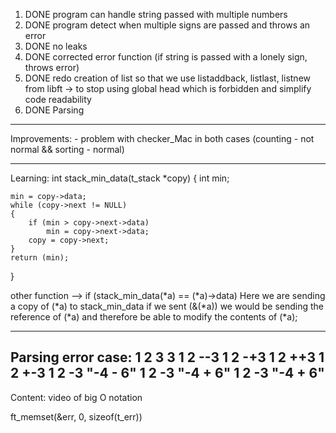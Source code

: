 1. DONE program can handle string passed with multiple numbers
2. DONE program detect when multiple signs are passed and throws an error
3. DONE no leaks 
4. DONE corrected error function (if string is passed with a lonely sign, throws error)
5. DONE redo creation of list so that we use listaddback, listlast, listnew from libft -> to stop using global head which is forbidden and simplify code readability
6. DONE Parsing
--------------------------------------------------------------
Improvements:
	- problem with checker_Mac in both cases (counting - not normal && sorting - normal)

--------------------------------------------------------------

Learning:
int stack_min_data(t_stack *copy)
{
	int		min;

	min = copy->data;
	while (copy->next != NULL)
	{
		if (min > copy->next->data)
			min = copy->next->data;
		copy = copy->next;		
	}
	return (min);
}

other function --> if (stack_min_data(*a) == (*a)->data)
Here we are sending a copy of (*a) to stack_min_data
if we sent (&(*a)) we would be sending the reference of (*a) and therefore be able to modify the contents of (*a);

--------------------------------------------------------------
Parsing error case:
1 2 3 3
1 2 --3
1 2 -+3
1 2 ++3
1 2 +-3
1 2 -3 "-4 - 6"
1 2 -3 "-4 + 6"
1 2 -3 "-4 + 6"
--------------------------------------------------------------

Content:
	video of big O notation
	
ft_memset(&err, 0, sizeof(t_err))
